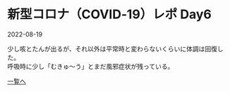 # 新型コロナ（COVID‑19）レポ Day6

2022-08-19  

少し咳とたんが出るが、それ以外は平常時と変わらないくらいに体調は回復した。  
呼吸時に少し「むきゅ～う」とまだ風邪症状が残っている。  

[一覧へ](../index.md)
